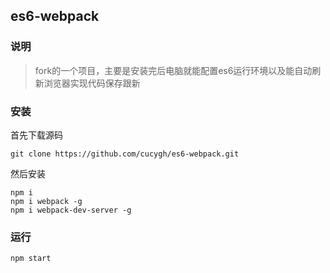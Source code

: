 ## es6-webpack

### 说明
> fork的一个项目，主要是安装完后电脑就能配置es6运行环境以及能自动刷新浏览器实现代码保存跟新

### 安装

首先下载源码

```shell
git clone https://github.com/cucygh/es6-webpack.git
```

然后安装

```shell
npm i
npm i webpack -g
npm i webpack-dev-server -g
```

### 运行

```shell
npm start
```
